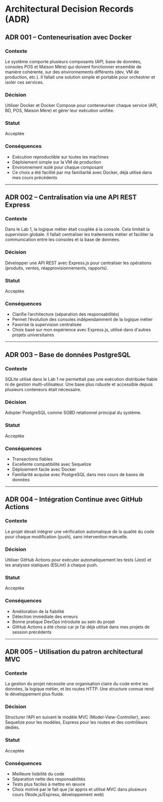 # Architectural Decision Records (ADR)

## ADR 001 – Conteneurisation avec Docker

### Contexte
Le système comporte plusieurs composants (API, base de données, consoles POS et Maison Mère) qui doivent fonctionner ensemble de manière cohérente, sur des environnements différents (dev, VM de production, etc.). Il fallait une solution simple et portable pour orchestrer et isoler ces services.

### Décision
Utiliser Docker et Docker Compose pour conteneuriser chaque service (API, BD, POS, Maison Mère) et gérer leur exécution unifiée.

### Statut
Acceptée

### Conséquences
- Exécution reproductible sur toutes les machines
- Déploiement simple sur la VM de production
- Environnement isolé pour chaque composant
- Ce choix a été facilité par ma familiarité avec Docker, déjà utilisé dans mes cours précédents

---

## ADR 002 – Centralisation via une API REST Express

### Contexte
Dans le Lab 1, la logique métier était couplée à la console. Cela limitait la supervision globale. Il fallait centraliser les traitements métier et faciliter la communication entre les consoles et la base de données.

### Décision
Développer une API REST avec Express.js pour centraliser les opérations (produits, ventes, réapprovisionnements, rapports).

### Statut
Acceptée

### Conséquences
- Clarifie l’architecture (séparation des responsabilités)
- Permet l’évolution des consoles indépendamment de la logique métier
- Favorise la supervision centralisée
- Choix basé sur mon expérience avec Express.js, utilisé dans d'autres projets universitaires

---

## ADR 003 – Base de données PostgreSQL

### Contexte
SQLite utilisé dans le Lab 1 ne permettait pas une exécution distribuée fiable ni de gestion multi-utilisateur. Une base plus robuste et accessible depuis plusieurs conteneurs était nécessaire.

### Décision
Adopter PostgreSQL comme SGBD relationnel principal du système.

### Statut
Acceptée

### Conséquences
- Transactions fiables
- Excellente compatibilité avec Sequelize
- Déploiement facile avec Docker
- Familiarité acquise avec PostgreSQL dans mes cours de bases de données

---

## ADR 004 – Intégration Continue avec GitHub Actions

### Contexte
Le projet devait intégrer une vérification automatique de la qualité du code pour chaque modification (push), sans intervention manuelle.

### Décision
Utiliser GitHub Actions pour exécuter automatiquement les tests (Jest) et les analyses statiques (ESLint) à chaque push.

### Statut
Acceptée

### Conséquences
- Amélioration de la fiabilité
- Détection immédiate des erreurs
- Bonne pratique DevOps introduite au sein du projet
- GitHub Actions a été choisi car je l’ai déjà utilisé dans mes projets de session précédents

---

## ADR 005 – Utilisation du patron architectural MVC

### Contexte
La gestion du projet nécessite une organisation claire du code entre les données, la logique métier, et les routes HTTP. Une structure connue rend le développement plus fluide.

### Décision
Structurer l’API en suivant le modèle MVC (Model-View-Controller), avec Sequelize pour les modèles, Express pour les routes et des contrôleurs dédiés.

### Statut
Acceptée

### Conséquences
- Meilleure lisibilité du code
- Séparation nette des responsabilités
- Tests plus faciles à mettre en œuvre
- Choix motivé par le fait que j’ai appris et utilisé MVC dans plusieurs cours (Node.js/Express, développement web)
